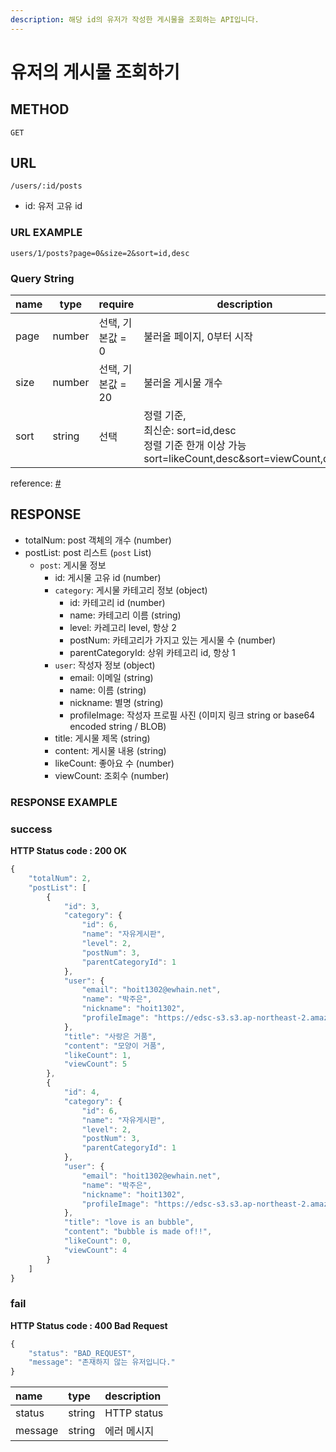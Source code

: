 ```yaml
---
description: 해당 id의 유저가 작성한 게시물을 조회하는 API입니다.
---
```


# 유저의 게시물 조회하기

## METHOD

```text
GET
```

## URL

```text
/users/:id/posts
```

* id: 유저 고유 id

### URL EXAMPLE

```text
users/1/posts?page=0&size=2&sort=id,desc
```

### Query  String

| name | type   | require           | description                                                  |
| ---- | ------ | ----------------- | ------------------------------------------------------------ |
| page | number | 선택, 기본값 = 0  | 불러올 페이지, 0부터 시작                                    |
| size | number | 선택, 기본값 = 20 | 불러올 게시물 개수                                           |
| sort | string | 선택              | 정렬 기준, <br />최신순: sort=id,desc<br />정렬 기준 한개 이상 가능<br />sort=likeCount,desc&sort=viewCount,desc |

reference: [#](https://www.baeldung.com/spring-data-web-support)

## RESPONSE

* totalNum: post 객체의 개수 \(number\)
* postList: post 리스트 \(`post` List\)
  * `post`: 게시물 정보
    * id: 게시물 고유 id \(number\)
    * `category`: 게시물 카테고리 정보 \(object\)
      * id: 카테고리 id \(number\)
      * name: 카테고리 이름 \(string\)
      * level: 카레고리 level, 항상 2
      * postNum: 카테고리가 가지고 있는 게시물 수 \(number\)
      * parentCategoryId: 상위 카테고리 id, 항상 1
    * `user`: 작성자 정보 \(object\)
      * email: 이메일 \(string\)
      * name: 이름 \(string\)
      * nickname: 별명 \(string\)
      * profileImage: 작성자 프로필 사진 \(이미지 링크 string or base64 encoded string / BLOB\)
    * title: 게시물 제목 \(string\)
    * content: 게시물 내용 \(string\)
    * likeCount: 좋아요 수 \(number\)
    * viewCount: 조회수 \(number\)

### RESPONSE EXAMPLE

### success

**HTTP Status code : 200 OK**

```javascript
{
    "totalNum": 2,
    "postList": [
        {
            "id": 3,
            "category": {
                "id": 6,
                "name": "자유게시판",
                "level": 2,
                "postNum": 3,
                "parentCategoryId": 1
            },
            "user": {
                "email": "hoit1302@ewhain.net",
                "name": "박주은",
                "nickname": "hoit1302",
                "profileImage": "https://edsc-s3.s3.ap-northeast-2.amazonaws.com/profile-image/1"
            },
            "title": "사랑은 거품",
            "content": "모양이 거품",
            "likeCount": 1,
            "viewCount": 5
        },
        {
            "id": 4,
            "category": {
                "id": 6,
                "name": "자유게시판",
                "level": 2,
                "postNum": 3,
                "parentCategoryId": 1
            },
            "user": {
                "email": "hoit1302@ewhain.net",
                "name": "박주은",
                "nickname": "hoit1302",
                "profileImage": "https://edsc-s3.s3.ap-northeast-2.amazonaws.com/profile-image/1"
            },
            "title": "love is an bubble",
            "content": "bubble is made of!!",
            "likeCount": 0,
            "viewCount": 4
        }
    ]
}
```

### fail

**HTTP Status code : 400 Bad Request**

```javascript
{
    "status": "BAD_REQUEST",
    "message": "존재하지 않는 유저입니다."
}
```

| name | type | description |
| :--- | :--- | :--- |
| status | string | HTTP status |
| message | string | 에러 메시지 |


